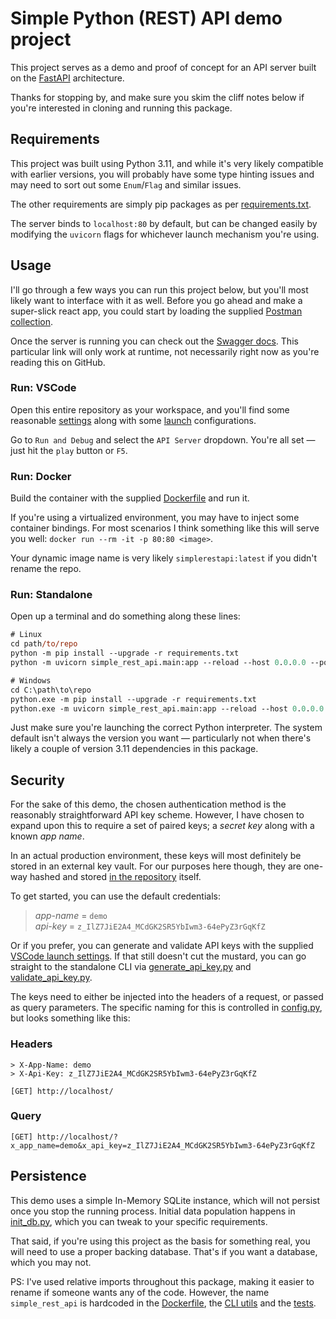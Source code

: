 # Simple Python (REST) API demo project
This project serves as a demo and proof of concept for an API server built on the [FastAPI](https://fastapi.tiangolo.com/) architecture.

Thanks for stopping by, and make sure you skim the cliff notes below if you're interested in cloning and running this package.

## Requirements
This project was built using Python 3.11, and while it's very likely compatible with earlier versions, you will probably have some type hinting issues and may need to sort out some `Enum`/`Flag` and similar issues.

The other requirements are simply pip packages as per [requirements.txt](requirements.txt).

The server binds to `localhost:80` by default, but can be changed easily by modifying the `uvicorn` flags for whichever launch mechanism you're using.

## Usage
I'll go through a few ways you can run this project below, but you'll most likely want to interface with it as well. Before you go ahead and make a super-slick react app, you could start by loading the supplied [Postman collection](postman_collection.json).

Once the server is running you can check out the [Swagger docs](http://localhost/docs). This particular link will only work at runtime, not necessarily right now as you're reading this on GitHub.

### Run: VSCode
Open this entire repository as your workspace, and you'll find some reasonable [settings](.vscode/settings.json) along with some [launch](.vscode/launch.json) configurations.

Go to `Run and Debug` and select the `API Server` dropdown. You're all set &mdash; just hit the `play` button or `F5`.

### Run: Docker
Build the container with the supplied [Dockerfile](Dockerfile) and run it.

If you're using a virtualized environment, you may have to inject some container bindings. For most scenarios I think something like this will serve you well: `docker run --rm -it -p 80:80 <image>`.

Your dynamic image name is very likely `simplerestapi:latest` if you didn't rename the repo.

### Run: Standalone
Open up a terminal and do something along these lines:
```ps
# Linux
cd path/to/repo
python -m pip install --upgrade -r requirements.txt
python -m uvicorn simple_rest_api.main:app --reload --host 0.0.0.0 --port 80

# Windows
cd C:\path\to\repo
python.exe -m pip install --upgrade -r requirements.txt
python.exe -m uvicorn simple_rest_api.main:app --reload --host 0.0.0.0 --port 80
```

Just make sure you're launching the correct Python interpreter. The system default isn't always the version you want &mdash; particularly not when there's likely a couple of version 3.11 dependencies in this package.

## Security
For the sake of this demo, the chosen authentication method is the reasonably straightforward API key scheme. However, I have chosen to expand upon this to require a set of paired keys; a *secret key* along with a known *app name*.

In an actual production environment, these keys will most definitely be stored in an external key vault. For our purposes here though, they are one-way hashed and stored [in the repository](simple_rest_api/tempstorage/pseudo_keystore.json) itself.

To get started, you can use the default credentials:<br>
> *app-name* = `demo`<br>
> *api-key* = `z_IlZ7JiE2A4_MCdGK2SR5YbIwm3-64ePyZ3rGqKfZ`

Or if you prefer, you can generate and validate API keys with the supplied [VSCode launch settings](.vscode/launch.json). If that still doesn't cut the mustard, you can go straight to the standalone CLI via [generate_api_key.py](simple_rest_api/cli/generate_api_key.py) and [validate_api_key.py](simple_rest_api/cli/validate_api_key.py).

The keys need to either be injected into the headers of a request, or passed as query parameters. The specific naming for this is controlled in [config.py](simple_rest_api/config.py), but looks something like this:

### Headers
```
> X-App-Name: demo
> X-Api-Key: z_IlZ7JiE2A4_MCdGK2SR5YbIwm3-64ePyZ3rGqKfZ

[GET] http://localhost/
```
### Query
```
[GET] http://localhost/?x_app_name=demo&x_api_key=z_IlZ7JiE2A4_MCdGK2SR5YbIwm3-64ePyZ3rGqKfZ
```

## Persistence
This demo uses a simple In-Memory SQLite instance, which will not persist once you stop the running process. Initial data population happens in [init_db.py](simple_rest_api/utils/init_db.py), which you can tweak to your specific requirements. 

That said, if you're using this project as the basis for something real, you will need to use a proper backing database. That's if you want a database, which you may not.

PS: I've used relative imports throughout this package, making it easier to rename if someone wants any of the code. However, the name `simple_rest_api` is hardcoded in the [Dockerfile](Dockerfile), the [CLI utils](simple_rest_api/cli) and the [tests](tests).
